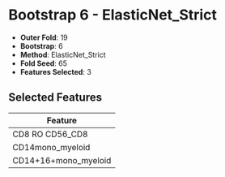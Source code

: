 # Bootstrap 6 - ElasticNet_Strict

- **Outer Fold**: 19
- **Bootstrap**: 6
- **Method**: ElasticNet_Strict
- **Fold Seed**: 65
- **Features Selected**: 3

## Selected Features

| Feature |
|---------|
| CD8 RO CD56_CD8 |
| CD14mono_myeloid |
| CD14+16+mono_myeloid |
